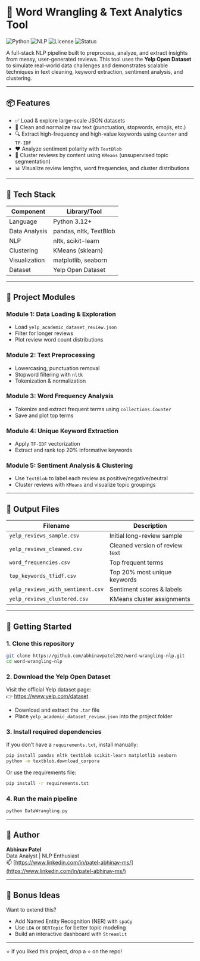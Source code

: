 # 🧠 Word Wrangling & Text Analytics Tool
![Python](https://img.shields.io/badge/python-3.12-blue?logo=python)
![NLP](https://img.shields.io/badge/NLP-TFIDF%20%7C%20KMeans-lightgreen)
![License](https://img.shields.io/badge/license-MIT-blue)
![Status](https://img.shields.io/badge/status-Complete-brightgreen)


A full-stack NLP pipeline built to preprocess, analyze, and extract insights from messy, user-generated reviews. This tool uses the **Yelp Open Dataset** to simulate real-world data challenges and demonstrates scalable techniques in text cleaning, keyword extraction, sentiment analysis, and clustering.

---

## 📦 Features

- ✅ Load & explore large-scale JSON datasets  
- 🧹 Clean and normalize raw text (punctuation, stopwords, emojis, etc.)  
- 🔍 Extract high-frequency and high-value keywords using `Counter` and `TF-IDF`  
- ❤️ Analyze sentiment polarity with `TextBlob`  
- 🔄 Cluster reviews by content using `KMeans` (unsupervised topic segmentation)  
- 📊 Visualize review lengths, word frequencies, and cluster distributions  

---

## 🔧 Tech Stack

| Component     | Library/Tool           |
|---------------|------------------------|
| Language      | Python 3.12+           |
| Data Analysis | pandas, nltk, TextBlob |
| NLP           | nltk, scikit-learn     |
| Clustering    | KMeans (sklearn)       |
| Visualization | matplotlib, seaborn    |
| Dataset       | Yelp Open Dataset      |

---

## 🧪 Project Modules

### Module 1: Data Loading & Exploration
- Load `yelp_academic_dataset_review.json`
- Filter for longer reviews
- Plot review word count distributions

### Module 2: Text Preprocessing
- Lowercasing, punctuation removal
- Stopword filtering with `nltk`
- Tokenization & normalization

### Module 3: Word Frequency Analysis
- Tokenize and extract frequent terms using `collections.Counter`
- Save and plot top terms

### Module 4: Unique Keyword Extraction
- Apply `TF-IDF` vectorization
- Extract and rank top 20% informative keywords

### Module 5: Sentiment Analysis & Clustering
- Use `TextBlob` to label each review as positive/negative/neutral
- Cluster reviews with `KMeans` and visualize topic groupings

---

## 📂 Output Files

| Filename                          | Description                      |
|----------------------------------|----------------------------------|
| `yelp_reviews_sample.csv`        | Initial long-review sample       |
| `yelp_reviews_cleaned.csv`       | Cleaned version of review text   |
| `word_frequencies.csv`           | Top frequent terms               |
| `top_keywords_tfidf.csv`         | Top 20% most unique keywords     |
| `yelp_reviews_with_sentiment.csv`| Sentiment scores & labels        |
| `yelp_reviews_clustered.csv`     | KMeans cluster assignments       |

---

## 🚀 Getting Started

### 1. Clone this repository

```bash
git clone https://github.com/abhinavpatel202/word-wrangling-nlp.git
cd word-wrangling-nlp
```

### 2. Download the Yelp Open Dataset

Visit the official Yelp dataset page:  
👉 https://www.yelp.com/dataset

- Download and extract the `.tar` file  
- Place `yelp_academic_dataset_review.json` into the project folder

### 3. Install required dependencies

If you don’t have a `requirements.txt`, install manually:

```bash
pip install pandas nltk textblob scikit-learn matplotlib seaborn
python -m textblob.download_corpora
```

Or use the requirements file:

```bash
pip install -r requirements.txt
```

### 4. Run the main pipeline

```bash
python DataWrangling.py
```

---

## 📌 Author

**Abhinav Patel**  
Data Analyst | NLP Enthusiast  
📫 [https://www.linkedin.com/in/patel-abhinav-ms/](https://www.linkedin.com/in/patel-abhinav-ms/)

---

## 🧠 Bonus Ideas

Want to extend this?

- Add Named Entity Recognition (NER) with `spaCy`  
- Use `LDA` or `BERTopic` for better topic modeling  
- Build an interactive dashboard with `Streamlit`

---

⭐ If you liked this project, drop a ⭐ on the repo!










